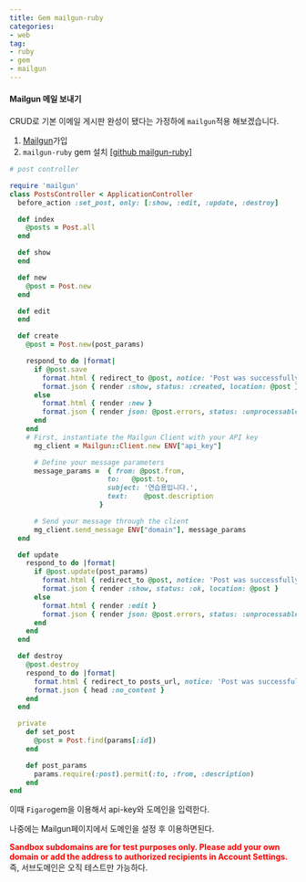 ```yaml
---
title: Gem mailgun-ruby
categories:
- web
tag:
- ruby
- gem
- mailgun
---
```


#### Mailgun 메일 보내기

CRUD로 기본 이메일 게시판 완성이 됐다는 가정하에 `mailgun`적용 해보겠습니다.

1. [Mailgun](https://www.mailgun.com/)가입
2. `mailgun-ruby` gem 설치 [[github  mailgun-ruby]](https://github.com/mailgun/mailgun-ruby)

```ruby
# post controller

require 'mailgun'
class PostsController < ApplicationController
  before_action :set_post, only: [:show, :edit, :update, :destroy]

  def index
    @posts = Post.all
  end

  def show
  end

  def new
    @post = Post.new  
  end

  def edit
  end

  def create
    @post = Post.new(post_params)

    respond_to do |format|
      if @post.save
        format.html { redirect_to @post, notice: 'Post was successfully created.' }
        format.json { render :show, status: :created, location: @post }
      else
        format.html { render :new }
        format.json { render json: @post.errors, status: :unprocessable_entity }
      end
    end
    # First, instantiate the Mailgun Client with your API key
      mg_client = Mailgun::Client.new ENV["api_key"]

      # Define your message parameters
      message_params =  { from: @post.from,
                        to:   @post.to,
                        subject: '연습용입니다.',
                        text:    @post.description
                      }

      # Send your message through the client
	  mg_client.send_message ENV["domain"], message_params
  end

  def update
    respond_to do |format|
      if @post.update(post_params)
        format.html { redirect_to @post, notice: 'Post was successfully updated.' }
        format.json { render :show, status: :ok, location: @post }
      else
        format.html { render :edit }
        format.json { render json: @post.errors, status: :unprocessable_entity }
      end
    end
  end

  def destroy
    @post.destroy
    respond_to do |format|
      format.html { redirect_to posts_url, notice: 'Post was successfully destroyed.' }
      format.json { head :no_content }
    end
  end

  private
    def set_post
      @post = Post.find(params[:id])
    end

    def post_params
      params.require(:post).permit(:to, :from, :description)
    end
end
```

이때 `Figaro`gem을 이용해서 api-key와 도메인을 입력한다.

나중에는 Mailgun페이지에서 도메인을 설정 후 이용하면된다.

<b style= "color: red;">Sandbox subdomains are for test purposes only. Please add your own domain or add the address to authorized recipients in Account Settings.</b> 즉, 서브도메인은 오직 테스트만 가능하다.
